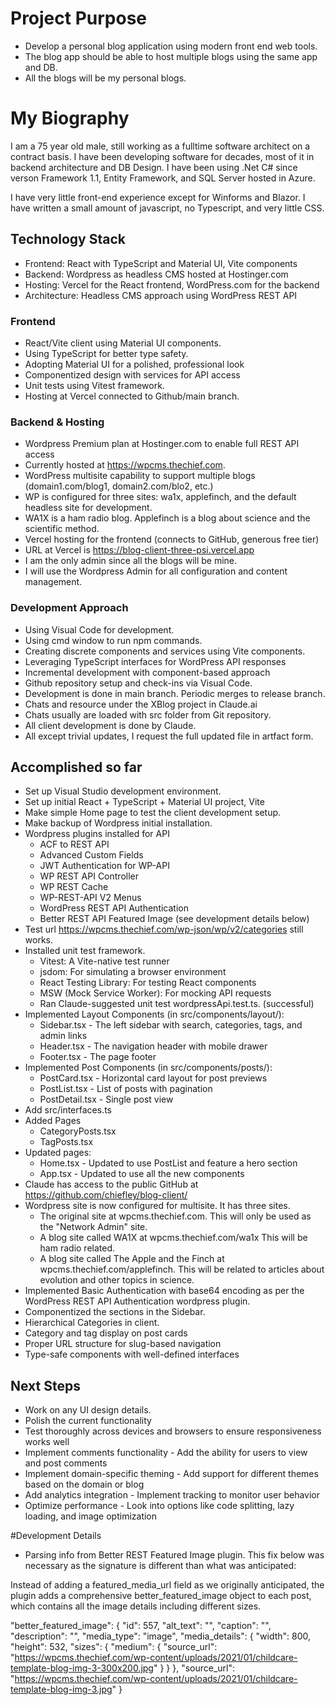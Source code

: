 # Project Purpose
  - Develop a personal blog application using modern front end web tools.  
  - The blog app should be able to host multiple blogs using the same app and DB.
  - All the blogs will be my personal blogs.

# My Biography
I am a 75 year old male, still working as a fulltime software architect on a contract basis.  I have been developing software for decades, most of it in backend architecture and DB Design.  I have been using .Net C# since verson Framework 1.1, Entity Framework, and SQL Server hosted in Azure.

I have very little front-end experience except for Winforms and Blazor.  I have written a small amount of javascript, no Typescript, and very little CSS.   

## Technology Stack
- Frontend: React with TypeScript and Material UI, Vite components
- Backend: Wordpress as headless CMS hosted at Hostinger.com
- Hosting: Vercel for the React frontend, WordPress.com for the backend
- Architecture: Headless CMS approach using WordPress REST API

### Frontend
- React/Vite client using Material UI components.
- Using TypeScript for better type safety.
- Adopting Material UI for a polished, professional look
- Componentized design with services for API access
- Unit tests using Vitest framework.
- Hosting at Vercel connected to Github/main branch.

### Backend & Hosting
- Wordpress Premium plan at Hostinger.com to enable full REST API access
- Currently hosted at https://wpcms.thechief.com.
- WordPress multisite capability to support multiple blogs (domain1.com/blog1, domain2.com/blo2, etc.)
- WP is configured for three sites: wa1x, applefinch, and the default headless site for development.
- WA1X is a ham radio blog.   Applefinch is a blog about science and the scientific method.
- Vercel hosting for the frontend (connects to GitHub, generous free tier)
- URL at Vercel is https://blog-client-three-psi.vercel.app
- I am the only admin since all the blogs will be mine.
- I will use the Wordpress Admin for all configuration and content management.

### Development Approach
- Using Visual Code for development.
- Using cmd window to run npm commands.
- Creating discrete components and services using Vite components.
- Leveraging TypeScript interfaces for WordPress API responses
- Incremental development with component-based approach
- Github repository setup and check-ins via Visual Code.
- Development is done in main branch.  Periodic merges to release branch.
- Chats and resource under the XBlog project in Claude.ai
- Chats usually are loaded with src folder from Git repository.
- All client development is done by Claude.
- All except trivial updates, I request the full updated file in artfact form.

## Accomplished so far
- Set up Visual Studio development environment. 
- Set up initial React + TypeScript + Material UI project, Vite 
- Make simple Home page to test the client development setup.
- Make backup of Wordpress initial installation.
- Wordpress plugins installed for API
  - ACF to REST API
  - Advanced Custom Fields
  - JWT Authentication for WP-API
  - WP REST API Controller 
  - WP REST Cache
  - WP-REST-API V2 Menus
  - WordPress REST API Authentication 
  - Better REST API Featured Image (see development details below)
- Test url https://wpcms.thechief.com/wp-json/wp/v2/categories still works.
- Installed unit test framework.
  - Vitest: A Vite-native test runner
  - jsdom: For simulating a browser environment
  - React Testing Library: For testing React components
  - MSW (Mock Service Worker): For mocking API requests
  - Ran Claude-suggested unit test wordpressApi.test.ts.  (successful)
- Implemented Layout Components (in src/components/layout/):
  - Sidebar.tsx - The left sidebar with search, categories, tags, and admin links
  - Header.tsx - The navigation header with mobile drawer
  - Footer.tsx - The page footer
- Implemented Post Components (in src/components/posts/):
  - PostCard.tsx - Horizontal card layout for post previews
  - PostList.tsx - List of posts with pagination
  - PostDetail.tsx - Single post view
- Add src/interfaces.ts
- Added Pages
  - CategoryPosts.tsx
  - TagPosts.tsx
- Updated pages:
  - Home.tsx - Updated to use PostList and feature a hero section
  - App.tsx - Updated to use all the new components
- Claude has access to the public GitHub at https://github.com/chiefley/blog-client/
- Wordpress site is now configured for multisite. It has three sites.
  - The original site at wpcms.thechief.com.  This will only be used as the "Network Admin" site.
  - A blog site called WA1X at wpcms.thechief.com/wa1x  This will be ham radio related.
  - A blog site called The Apple and the Finch at wpcms.thechief.com/applefinch. This will be related to articles about evolution and other topics in science.
- Implemented Basic Authentication with base64 encoding as per the  WordPress REST API Authentication wordpress plugin.
- Componentized the sections in the Sidebar.
- Hierarchical Categories in client.
- Category and tag display on post cards
- Proper URL structure for slug-based navigation
- Type-safe components with well-defined interfaces

## Next Steps
- Work on any UI design details.
- Polish the current functionality 
- Test thoroughly across devices and browsers to ensure responsiveness works well
- Implement comments functionality - Add the ability for users to view and post comments
- Implement domain-specific theming - Add support for different themes based on the domain or blog
- Add analytics integration - Implement tracking to monitor user behavior
- Optimize performance - Look into options like code splitting, lazy loading, and image optimization


#Development Details
- Parsing info from Better REST Featured Image plugin.   This fix below was necessary as the signature is different than what was anticipated:

Instead of adding a featured_media_url field as we originally anticipated, the plugin adds a comprehensive better_featured_image object to each post, which contains all the image details including different sizes.

"better_featured_image": {
  "id": 557,
  "alt_text": "",
  "caption": "",
  "description": "",
  "media_type": "image",
  "media_details": {
    "width": 800,
    "height": 532,
    "sizes": {
      "medium": {
        "source_url": "https://wpcms.thechief.com/wp-content/uploads/2021/01/childcare-template-blog-img-3-300x200.jpg"
      }
    }
  },
  "source_url": "https://wpcms.thechief.com/wp-content/uploads/2021/01/childcare-template-blog-img-3.jpg"
}